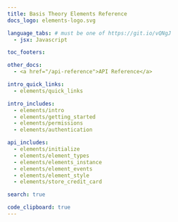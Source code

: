```yaml
---
title: Basis Theory Elements Reference
docs_logo: elements-logo.svg

language_tabs: # must be one of https://git.io/vQNgJ
  - jsx: Javascript

toc_footers:

other_docs:
  - <a href="/api-reference">API Reference</a>

intro_quick_links:
  - elements/quick_links

intro_includes:
  - elements/intro
  - elements/getting_started
  - elements/permissions
  - elements/authentication

api_includes:
  - elements/initialize
  - elements/element_types
  - elements/elements_instance
  - elements/element_events
  - elements/element_style
  - elements/store_credit_card

search: true

code_clipboard: true
---
```

